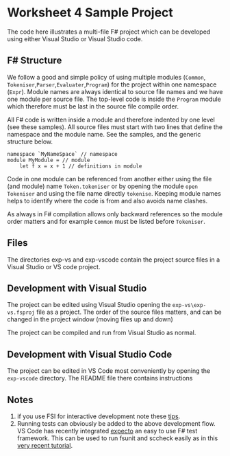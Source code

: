 # Worksheet 4 Sample Project

The code here illustrates a multi-file F# project which can be developed using either Visual Studio or Visual Studio code.

## F# Structure

We follow a good and simple policy of using multiple modules (`Common`, `Tokeniser`,`Parser`,`Evaluater`,`Program`) for the project within one namespace (`Expr`). Module names are always identical to source file names and we have one module per source file. The top-level code is inside the `Program` module which therefore must be last in the source file compile order.

All F# code is written inside a module and therefore indented by one level (see these samples). All source files must start with two lines that define the namespace and the module name. See the samples, and the generic structure below.

```
namespace `MyNameSpace` // namespace
module MyModule = // module
    let f x = x + 1 // definitions in module
```

Code in one module can be referenced from another either using the file (and module) name `Token.tokeniser` or by opening the module `open Tokeniser` and using the file name directly `tokenise`. Keeping module names helps to identify where the code is from and also avoids name clashes.

As always in F# compilation allows only backward references so the module order matters and for example `Common` must be listed before `Tokeniser`.

## Files

The directories exp-vs and exp-vscode contain the project source files in a Visual Studio or VS code project.

## Development with Visual Studio

The project can be edited using Visual Studio opening the `exp-vs\exp-vs.fsproj` file as a project. The order of the source files matters, and can be changed in the project window (moving files up and down)

The project can be compiled and run from Visual Studio as normal.

## Development with Visual Studio Code

The project can be edited in VS Code most conveniently by opening the `exp-vscode` directory. The README file there contains instructions

## Notes

1. if you use FSI for interactive development note these [tips](http://brandewinder.com/2016/02/06/10-fsharp-scripting-tips/).
2. Running tests can obviously be added to the above development flow. VS Code has recently integrated [expecto](https://github.com/haf/expecto) an easy to use F# test framework. This can be used to run fsunit and sccheck easily as in this [very recent tutorial](http://www.prigrammer.com/?p=398).

